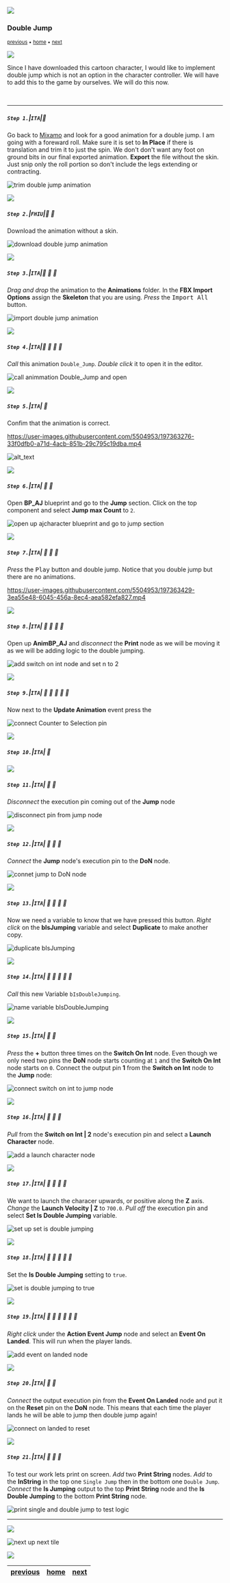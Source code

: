 ![](../images/line3.png)

### Double Jump

<sub>[previous](../walk-sprint/README.md#user-content-slow-walk--sprint) • [home](../README.md#user-content-ue4-animations) • [next](../double-jump-ii/README.md#user-content-double-jump-ii)</sub>

![](../images/line3.png)

Since I have downloaded this cartoon character, I would like to implement double jump which is not an option in the character controller. We will have to add this to the game by ourselves. We will do this now.

<br>

---


##### `Step 1.`\|`ITA`|:small_blue_diamond:

Go back to [Mixamo](https://www.mixamo.com/#/) and look for a good animation for a double jump. I am going with a foreward roll. Make sure it is set to **In Place** if there is translation and trim it to just the spin. We don't don't want any foot on ground bits in our final exported animation. **Export** the file without the skin. Just snip only the roll portion so don't include the legs extending or contracting.

![trim double jump animation](images/ImportDoubleJumpAnim2.png)

![](../images/line2.png)

##### `Step 2.`\|`FHIU`|:small_blue_diamond: :small_blue_diamond: 

Download the animation without a skin.

![download double jump animation](images/ImportDoubleJumpAnim3.png)

![](../images/line2.png)

##### `Step 3.`\|`ITA`|:small_blue_diamond: :small_blue_diamond: :small_blue_diamond:

*Drag and drop* the animation to the **Animations** folder. In the **FBX Import Options** assign the **Skeleton** that you are using. *Press* the <kbd>Import All</kbd> button.

![import double jump animation](images/ImportDoubleJumpAnim.png)

![](../images/line2.png)

##### `Step 4.`\|`ITA`|:small_blue_diamond: :small_blue_diamond: :small_blue_diamond: :small_blue_diamond:

*Call* this animation `Double_Jump`. *Double click* it to open it in the editor.

![call animmation Double_Jump and open](images/CallItDoubleJump.png)

![](../images/line2.png)

##### `Step 5.`\|`ITA`| :small_orange_diamond:

Confim that the animation is correct.

https://user-images.githubusercontent.com/5504953/197363276-33f0dfb0-a71d-4acb-851b-29c795c19dba.mp4

![alt_text](images/.jpg)

![](../images/line2.png)

##### `Step 6.`\|`ITA`| :small_orange_diamond: :small_blue_diamond:

Open **BP_AJ** blueprint and go to the **Jump** section. Click on the top component and select **Jump max Count** to `2`.

![open up ajcharacter blueprint and go to jump section](images/maxJumpCount.png)

![](../images/line2.png)

##### `Step 7.`\|`ITA`| :small_orange_diamond: :small_blue_diamond: :small_blue_diamond:

*Press* the <kbd>Play</kbd> button and double jump.  Notice that you double jump but there are no animations.

https://user-images.githubusercontent.com/5504953/197363429-3ea55e48-6045-456a-8ec4-aea582efa827.mp4

![](../images/line2.png)

##### `Step 8.`\|`ITA`| :small_orange_diamond: :small_blue_diamond: :small_blue_diamond: :small_blue_diamond:

Open up **AnimBP_AJ** and *disconnect* the **Print** node as we will be moving it as we will be adding logic to the double jumping.  

![add switch on int node and set n to 2](images/disconnectPrint.png)

![](../images/line2.png)

##### `Step 9.`\|`ITA`| :small_orange_diamond: :small_blue_diamond: :small_blue_diamond: :small_blue_diamond: :small_blue_diamond:

Now next to the **Update Animation** event press the 

![connect Counter to Selection pin](images/addToSequence.png)

![](../images/line2.png)

##### `Step 10.`\|`ITA`| :large_blue_diamond:



![](../images/line2.png)

##### `Step 11.`\|`ITA`| :large_blue_diamond: :small_blue_diamond: 

*Disconnect* the execution pin coming out of the **Jump** node

![disconnect pin from jump node](images/DisconnectExecutionPin.jpg)

![](../images/line2.png)


##### `Step 12.`\|`ITA`| :large_blue_diamond: :small_blue_diamond: :small_blue_diamond: 

*Connect* the **Jump** node's execution pin to the **DoN** node.

![connet jump to DoN node](images/ConnectJumpToDoNNode.jpg)

![](../images/line2.png)

##### `Step 13.`\|`ITA`| :large_blue_diamond: :small_blue_diamond: :small_blue_diamond:  :small_blue_diamond: 

Now we need a variable to know that we have pressed this button. *Right click* on the **bIsJumping** variable and select **Duplicate** to make another copy.

![duplicate bIsJumping](images/DuplicateIsJumpingVariable.jpg)

![](../images/line2.png)

##### `Step 14.`\|`ITA`| :large_blue_diamond: :small_blue_diamond: :small_blue_diamond: :small_blue_diamond:  :small_blue_diamond: 

*Call* this new Variable `bIsDoubleJumping`.

![name variable bIsDoubleJumping](images/CallItDoubleJumping.jpg)

![](../images/line2.png)

##### `Step 15.`\|`ITA`| :large_blue_diamond: :small_orange_diamond: 

*Press* the **+** button three times on the **Switch On Int** node. Even though we only need two pins the **DoN** node starts counting at `1` and the **Switch On Int** node starts on `0`. Connect the output pin **1** from the **Switch on Int** node to the **Jump** node:

![connect switch on int to jump node](images/SwitchOnIntToJump.jpg)

![](../images/line2.png)

##### `Step 16.`\|`ITA`| :large_blue_diamond: :small_orange_diamond:   :small_blue_diamond: 

*Pull* from the **Switch on Int | 2** node's execution pin and select a **Launch Character** node.

![add a launch character node](images/Pin2ToLaunchCharacter.jpg)

![](../images/line2.png)

##### `Step 17.`\|`ITA`| :large_blue_diamond: :small_orange_diamond: :small_blue_diamond: :small_blue_diamond:

We want to launch the characer upwards, or positive along the **Z** axis. *Change* the **Launch Velocity | Z** to `700.0`. *Pull off* the execution pin and select **Set Is Double Jumping** variable.

![set up set is double jumping](images/SetDoubleJumping.jpg)

![](../images/line2.png)

##### `Step 18.`\|`ITA`| :large_blue_diamond: :small_orange_diamond: :small_blue_diamond: :small_blue_diamond: :small_blue_diamond:

Set the **Is Double Jumping** setting to `true`.

![set is double jumping to true](images/SetIsDoubleJumpingToTrue.jpg)

![](../images/line2.png)

##### `Step 19.`\|`ITA`| :large_blue_diamond: :small_orange_diamond: :small_blue_diamond: :small_blue_diamond: :small_blue_diamond: :small_blue_diamond:

*Right click* under the **Action Event Jump** node and select an **Event On Landed**. This will run when the player lands.

![add event on landed node](images/ResetWhenPlayerLands.jpg)

![](../images/line2.png)

##### `Step 20.`\|`ITA`| :large_blue_diamond: :large_blue_diamond:

*Connect* the output execution pin from the **Event On Landed** node and put it on the **Reset** pin on the **DoN** node. This means that each time the player lands he will be able to jump then double jump again!

![connect on landed to reset](images/ConnectOnLandedToReset.jpg)

![](../images/line2.png)

##### `Step 21.`\|`ITA`| :large_blue_diamond: :large_blue_diamond: :small_blue_diamond:

To test our work lets print on screen. *Add* two **Print String** nodes. *Add* to the **InString** in the top one `Single Jump` then in the bottom one `Double Jump`. *Connect* the **Is Jumping** output to the top **Print String** node and the **Is Double Jumping** to the bottom **Print String** node.

![print single and double jump to test logic](images/AddTwoPrintNodesDoubleJump.jpg)

___


![](../images/line1.png)

<!-- <img src="https://via.placeholder.com/1000x100/45D7CA/000000/?text=Next Up - Double Jump II"> -->
![next up next tile](images/banner.png)

![](../images/line1.png)

| [previous](../walk-sprint/README.md#user-content-slow-walk--sprint)| [home](../README.md#user-content-ue4-animations) | [next](../double-jump-ii/README.md#user-content-double-jump-ii)|
|---|---|---|
